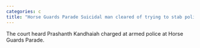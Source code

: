 ```yaml
---
categories: c
title: "Horse Guards Parade Suicidal man cleared of trying to stab policeman"
---
```

The court heard Prashanth Kandhaiah charged at armed police at Horse Guards Parade.